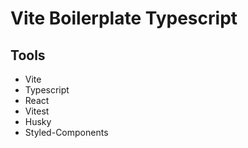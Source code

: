 # Vite Boilerplate Typescript

## Tools
* Vite
* Typescript
* React
* Vitest
* Husky
* Styled-Components
